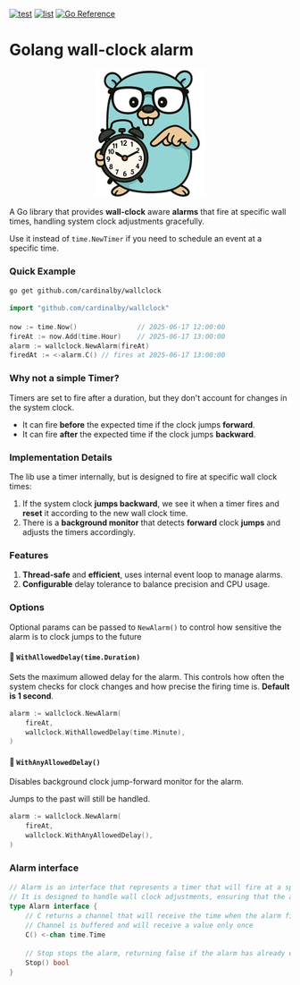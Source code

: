 [![test](https://github.com/cardinalby/wallclock/actions/workflows/test.yml/badge.svg)](https://github.com/cardinalby/wallclock/actions/workflows/test.yml)
[![list](https://github.com/cardinalby/wallclock/actions/workflows/list.yml/badge.svg)](https://github.com/cardinalby/wallclock/actions/workflows/list.yml)
[![Go Reference](https://pkg.go.dev/badge/github.com/cardinalby/go-dto-merge.svg)](https://pkg.go.dev/github.com/cardinalby/wallclock)

# Golang wall-clock alarm

<p align="center">
   <img src="logo.png" alt="wallclock logo" width="200">
</p>

A Go library that provides **wall-clock** aware **alarms** that fire at specific wall times, 
handling system clock adjustments gracefully. 

Use it instead of `time.NewTimer` if you need to schedule an event at a specific time.

### Quick Example

```bash
go get github.com/cardinalby/wallclock
```
```go
import "github.com/cardinalby/wallclock"

now := time.Now()               // 2025-06-17 12:00:00
fireAt := now.Add(time.Hour)    // 2025-06-17 13:00:00
alarm := wallclock.NewAlarm(fireAt)
firedAt := <-alarm.C() // fires at 2025-06-17 13:00:00
```

### Why not a simple Timer?

Timers are set to fire after a duration, but they don't account for changes in the system clock.
- It can fire **before** the expected time if the clock jumps **forward**.
- It can fire **after** the expected time if the clock jumps **backward**.

### Implementation Details

The lib use a timer internally, but is designed to fire at specific wall clock times:
1. If the system clock **jumps backward**, we see it when a timer fires and **reset** it according 
   to the new wall clock time.
2. There is a **background monitor** that detects **forward** clock **jumps** and adjusts the 
   timers accordingly.

### Features

1. **Thread-safe** and **efficient**, uses internal event loop to manage alarms.
2. **Configurable** delay tolerance to balance precision and CPU usage.

### Options

Optional params can be passed to `NewAlarm()` to control how sensitive the alarm is to clock jumps to the future

#### 🔵 **`WithAllowedDelay(time.Duration)`**

Sets the maximum allowed delay for the alarm. This controls how often the system checks for clock 
changes and how precise the firing time is. **Default is 1 second**.

```go
alarm := wallclock.NewAlarm(
	fireAt, 
	wallclock.WithAllowedDelay(time.Minute), 
)
```

#### 🔵 **`WithAnyAllowedDelay()`**

Disables background clock jump-forward monitor for the alarm. 

Jumps to the past will still be handled.

```go
alarm := wallclock.NewAlarm(
	fireAt, 
	wallclock.WithAnyAllowedDelay(), 
)
```

### Alarm interface

```go
// Alarm is an interface that represents a timer that will fire at a specific wall time.
// It is designed to handle wall clock adjustments, ensuring that the alarm fires at the correct wall time
type Alarm interface {
	// C returns a channel that will receive the time when the alarm fires.
	// Channel is buffered and will receive a value only once
	C() <-chan time.Time

	// Stop stops the alarm, returning false if the alarm has already expired or been stopped
	Stop() bool
}
```